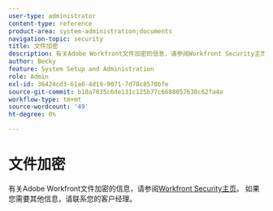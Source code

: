 ```yaml
---
user-type: administrator
content-type: reference
product-area: system-administration;documents
navigation-topic: security
title: 文件加密
description: 有关Adobe Workfront文件加密的信息，请参阅Workfront Security主页。 如果您需要其他信息，请联系您的客户经理。
author: Becky
feature: System Setup and Administration
role: Admin
exl-id: 36424cd3-61a0-4d19-9071-7d78c8570bfe
source-git-commit: b18a7835c6de131c125b77c6688057638c62fa4a
workflow-type: tm+mt
source-wordcount: '49'
ht-degree: 0%

---
```


# 文件加密

有关Adobe Workfront文件加密的信息，请参阅[Workfront Security主页](https://www.adobe.com/legal/terms/enterprise-licensing/workfront-legacy-terms.html)。 如果您需要其他信息，请联系您的客户经理。
